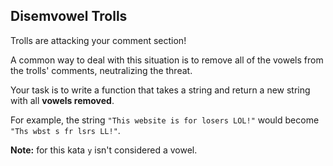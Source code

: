 ## Disemvowel Trolls

Trolls are attacking your comment section!

A common way to deal with this situation is to remove all of the vowels from the trolls' comments, neutralizing the threat.

Your task is to write a function that takes a string and return a new string with all **vowels removed**.

For example, the string `"This website is for losers LOL!"` would become `"Ths wbst s fr lsrs LL!"`.

**Note:** for this kata `y` isn't considered a vowel.
